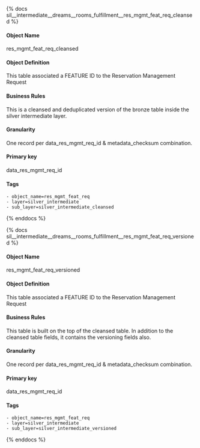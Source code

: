 {% docs sil__intermediate__dreams__rooms_fulfillment__res_mgmt_feat_req_cleansed %}

#### Object Name
res_mgmt_feat_req_cleansed

#### Object Definition
This table associated a FEATURE ID to the Reservation Management Request

#### Business Rules
This is a cleansed and deduplicated version of the bronze table inside the silver intermediate layer.

#### Granularity
One record per data_res_mgmt_req_id & metadata_checksum combination.

#### Primary key
data_res_mgmt_req_id

#### Tags
    - object_name=res_mgmt_feat_req
    - layer=silver_intermediate
    - sub_layer=silver_intermediate_cleansed

{% enddocs %}

{% docs sil__intermediate__dreams__rooms_fulfillment__res_mgmt_feat_req_versioned %}

#### Object Name
res_mgmt_feat_req_versioned

#### Object Definition
This table associated a FEATURE ID to the Reservation Management Request

#### Business Rules
This table is built on the top of the cleansed table. In addition to the cleansed table fields, it contains the versioning fields also.

#### Granularity
One record per data_res_mgmt_req_id & metadata_checksum combination.

#### Primary key
data_res_mgmt_req_id

#### Tags
    - object_name=res_mgmt_feat_req
    - layer=silver_intermediate
    - sub_layer=silver_intermediate_versioned

{% enddocs %}